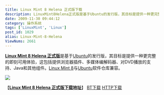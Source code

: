 ```yaml
---
title: Linux Mint 8 Helena 正式版下载
description: LinuxMint8Helena正式版是基于Ubuntu的发行版，其目标是提供一种更完整的即刻可用体验，这包括提供浏览器插件、多媒体编解码器、对DVD播放的支持、Java和其他组件。LinuxMint8与Ubuntu软件仓库兼容。
date: 2009-11-30 09:44:12
category: 操作系统
tags: ['LinuxMint', 'Linux']
post_id: 1029
alias: Linux-Mint-8-Helena
ViewNums: 2661
---
```


[**Linux Mint 8 Helena 正式版**](/blog/linux-mint-8-helena)是基于[Ubuntu](/blog/ubuntu-910-final)的发行版，其目标是提供一种更完整的即刻可用体验，这包括提供浏览器插件、多媒体编解码器、对DVD播放的支持、Java和其他组件。[Linux Mint 8](/blog/linux-mint-8-helena)与[Ubuntu](/tags/Ubuntu)软件仓库兼容。

[![](http://www.linuxmint.com/pictures/screenshots/helena/thumb_helena-fresh.png)](/blog/linux-mint-8-helena)

【[**Linux Mint 8 Helena 正式版下载地址**](/blog/linux-mint-8-helena)】
[BT下载](http://www.linuxmint.com/torrent/LinuxMint-8.iso.torrent)
[HTTP下载](http://www.linuxmint.com/edition.php?id=44)


